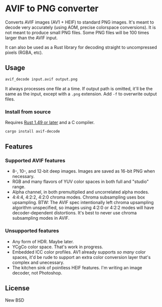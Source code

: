 # AVIF to PNG converter

Converts AVIF images (AV1 + HEIF) to standard PNG images. It's meant to decode very accurately (using AOM, precise colorspace conversions). It is not meant to produce small PNG files. Some PNG files will be 100 times larger than the AVIF input.

It can also be used as a Rust library for decoding straight to uncompressed pixels (RGBA, etc).

## Usage

```bash
avif_decode input.avif output.png
```

It always processes one file at a time. If output path is omitted, it'll be the same as the input, except with a `.png` extension. Add `-f` to overwrite output files.

### Install from source

Requires [Rust 1.49 or later](https://rustup.rs) and a C compiler.

```bash
cargo install avif-decode
```

## Features

### Supported AVIF features

 * 8-, 10-, and 12-bit deep images. Images are saved as 16-bit PNG when necessary.
 * RGB and many flavors of YUV color spaces in both full and "studio" range.
 * Alpha channel, in both premultiplied and uncorrelated alpha modes.
 * 4:4:4, 4:2:2, 4:2:0 chroma modes. Chroma subsampling uses box upsampling.
   BTW: The AVIF spec intentionally left chroma upsampling algorithm unspecified, so images using 4:2:0 or 4:2:2 modes will have decoder-dependent distortions. It's best to never use chroma subsampling modes in AVIF.

### Unsupported features

 * Any form of HDR. Maybe later.
 * YCgCo color space. That's work in progress.
 * Embedded ICC color profiles. AV1 already supports *so many* color spaces, it'd be rude to support an extra color conversion layer that's complex and unecessary.
 * The kitchen sink of pointless HEIF features. I'm writing an image decoder, not Photoshop.

 ## License

New BSD
